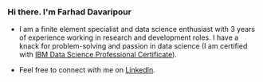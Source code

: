 <!-- Please don't remove this: Grab your social icons from https://github.com/carlsednaoui/gitsocial -->

### Hi there. I'm Farhad Davaripour

<!--
**farhad-davaripour/farhad-davaripour** is a ✨ _special_ ✨ repository because its `README.md` (this file) appears on your GitHub profile.
-->

- I am a finite element specialist and data science enthusiast with 3 years of experience working in research and development roles. I have a knack for problem-solving and passion in data science (I am certified with [IBM Data Science Professional Certificate](https://coursera.org/share/d7d1a76ed251437131fd33bba91bb9d9)).

- Feel free to connect with me on [LinkedIn](https://www.linkedin.com/in/farhad-davaripour/).
